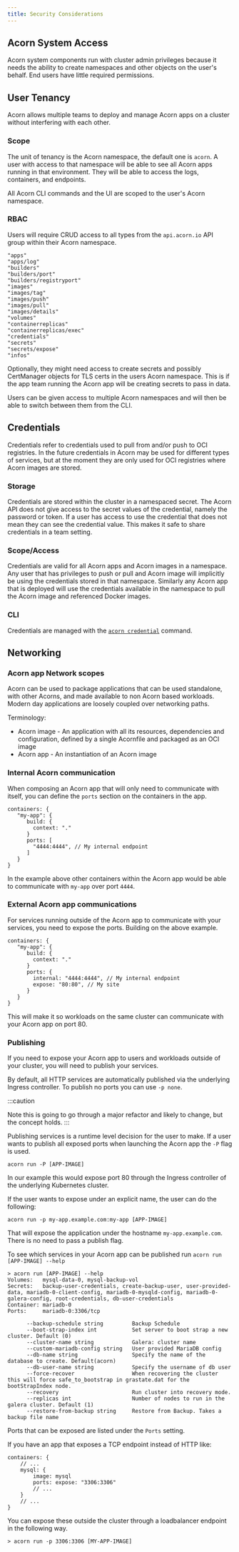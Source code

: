 ```yaml
---
title: Security Considerations
---
```


## Acorn System Access

Acorn system components run with cluster admin privileges because it needs the ability to create namespaces and other objects on the user's behalf. End users have little required permissions.

## User Tenancy

Acorn allows multiple teams to deploy and manage Acorn apps on a cluster without interfering with each other.

### Scope

The unit of tenancy is the Acorn namespace, the default one is `acorn`. A user with access to that namespace will be able to see all Acorn apps running in that environment. They will be able to access the logs, containers, and endpoints.

All Acorn CLI commands and the UI are scoped to the user's Acorn namespace.

### RBAC

Users will require CRUD access to all types from the `api.acorn.io` API group within their Acorn namespace.

```shell
"apps"
"apps/log"
"builders"
"builders/port"
"builders/registryport"
"images"
"images/tag"
"images/push"
"images/pull"
"images/details"
"volumes"
"containerreplicas"
"containerreplicas/exec"
"credentials"
"secrets"
"secrets/expose"
"infos"
```

Optionally, they might need access to create secrets and possibly CertManager objects for TLS certs in the users Acorn namespace. This is if the app team running the Acorn app will be creating secrets to pass in data.

Users can be given access to multiple Acorn namespaces and will then be able to switch between them from the CLI.

## Credentials

Credentials refer to credentials used to pull from and/or push to OCI registries.
In the future credentials in Acorn may be used for different types of services, but at the moment they are only used for OCI registries where Acorn images are stored.

### Storage

Credentials are stored within the cluster in a namespaced secret.
The Acorn API does not give access to the secret values of the credential, namely the password or token.
If a user has access to use the credential that does not mean they can see the credential value.
This makes it safe to share credentials in a team setting.

### Scope/Access

Credentials are valid for all Acorn apps and Acorn images in a namespace.
Any user that has privileges to push or pull and Acorn image will implicitly be using the credentials stored in that namespace.
Similarly any Acorn app that is deployed will use the credentials available in the namespace to pull the Acorn image and referenced Docker images.

### CLI

Credentials are managed with the [`acorn credential`](100-reference/01-command-line/acorn_credential.md) command.

## Networking

### Acorn app Network scopes

Acorn can be used to package applications that can be used standalone, with other Acorns, and made available to non Acorn based workloads.
Modern day applications are loosely coupled over networking paths.

Terminology:

- Acorn image - An application with all its resources, dependencies and configuration, defined by a single Acornfile and packaged as an OCI image
- Acorn app - An instantiation of an Acorn image

### Internal Acorn communication

When composing an Acorn app that will only need to communicate with itself, you can define the `ports` section on the containers in the app.

```acorn
containers: {
   "my-app": {
      build: {
        context: "."
      }
      ports: [
        "4444:4444", // My internal endpoint
      ]
   }
}
```

In the example above other containers within the Acorn app would be able to communicate with `my-app` over port `4444`.

### External Acorn app communications

For services running outside of the Acorn app to communicate with your services, you need to expose the ports. Building on the above example.

```acorn
containers: {
   "my-app": {
      build: {
        context: "."
      }
      ports: {
        internal: "4444:4444", // My internal endpoint
        expose: "80:80", // My site
      }
   }
}
```

This will make it so workloads on the same cluster can communicate with your Acorn app on port 80.

### Publishing

If you need to expose your Acorn app to users and workloads outside of your cluster, you will need to publish your services.

By default, all HTTP services are automatically published via the underlying Ingress controller. To publish no ports you can use `-p none`.

:::caution

Note this is going to go through a major refactor and likely to change, but the concept holds.
:::

Publishing services is a runtime level decision for the user to make. If a user wants to publish all exposed ports when launching the Acorn app the `-P` flag is used.

```shell
acorn run -P [APP-IMAGE]
```

In our example this would expose port 80 through the Ingress controller of the underlying Kubernetes cluster.

If the user wants to expose under an explicit name, the user can do the following:

```shell
acorn run -p my-app.example.com:my-app [APP-IMAGE]
```

That will expose the application under the hostname `my-app.example.com`. There is no need to pass a publish flag.

To see which services in your Acorn app can be published run `acorn run [APP-IMAGE] --help`

```shell
> acorn run [APP-IMAGE] --help
Volumes:   mysql-data-0, mysql-backup-vol
Secrets:   backup-user-credentials, create-backup-user, user-provided-data, mariadb-0-client-config, mariadb-0-mysqld-config, mariadb-0-galera-config, root-credentials, db-user-credentials
Container: mariadb-0
Ports:     mariadb-0:3306/tcp

      --backup-schedule string         Backup Schedule
      --boot-strap-index int           Set server to boot strap a new cluster. Default (0)
      --cluster-name string            Galera: cluster name
      --custom-mariadb-config string   User provided MariaDB config
      --db-name string                 Specify the name of the database to create. Default(acorn)
      --db-user-name string            Specify the username of db user
      --force-recover                  When recovering the cluster this will force safe_to_bootstrap in grastate.dat for the bootStrapIndex node.
      --recovery                       Run cluster into recovery mode.
      --replicas int                   Number of nodes to run in the galera cluster. Default (1)
      --restore-from-backup string     Restore from Backup. Takes a backup file name
```

Ports that can be exposed are listed under the `Ports` setting.

If you have an app that exposes a TCP endpoint instead of HTTP like:

```acorn
containers: {
    // ...
    mysql: {
        image: mysql
        ports: expose: "3306:3306"
        // ...
    }
    // ...
}
```

You can expose these outside the cluster through a loadbalancer endpoint in the following way.

```shell
> acorn run -p 3306:3306 [MY-APP-IMAGE]
```
